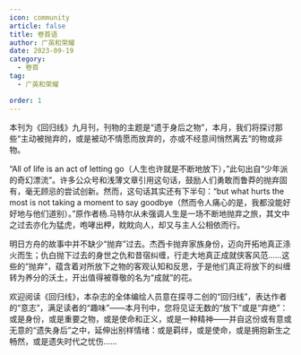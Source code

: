 ```yaml
---
icon: community
article: false
title: 卷首语
author: 广英和荣耀
date: 2023-09-19
category:
  - 卷首
tag:
  - 广英和荣耀

order: 1
---
```

<!-- more -->

本刊为《回归线》九月刊，刊物的主题是“遗于身后之物”，本月，我们将探讨那些“主动被抛弃的，或是被动不情愿而放弃的，亦或不经意间悄然离去”的物或非物。

“All of life is an act of letting go（人生也许就是不断地放下），”此句出自“少年派的奇幻漂流”。许多公众号和浅薄文章引用这句话，鼓励人们勇敢而鲁莽的抛弃固有，毫无顾忌的尝试创新。然而，这句话其实还有下半句：“but what hurts the most is not taking a moment to say goodbye（然而令人痛心的是，我都没能好好地与他们道别）。”原作者杨.马特尔从未强调人生是一场不断地抛弃之旅，其文中之过去亦化为猛虎，咆哮出柙，眈眈向人，却又与主人公相依而行。

明日方舟的故事中并不缺少“抛弃”过去。杰西卡抛弃家族身份，迈向开拓地真正涤火而生；仇白抛下过去的身世之仇和昔宿纠缠，行走大地真正成就侠客风范……这些的“抛弃”，蕴含着对所放下之物的客观认知和反思，于是他们真正将放下的纠缠转为养分的沃土，开出值得被尊敬的名为“成就”的花。

欢迎阅读《回归线》，本杂志的全体编绘人员意在探寻二创的“回归线”，表达作者的“意志”，满足读者的“趣味”——本月刊中，您将见证无数的“放下”或是“弃绝”：或是身份，或是重要之物，或是使命和正义，或是一种精神——并自这份或有意或无意的“遗失身后”之中，延伸出别样情绪：或是羁绊，或是使命，或是拥抱新生之畅然，或是遗失时代之忧伤……<eod />